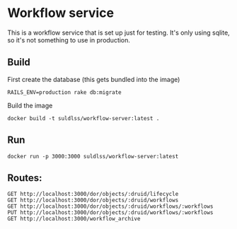 # Workflow service

This is a workflow service that is set up just for testing. It's only using sqlite,
so it's not something to use in production.

## Build
First create the database (this gets bundled into the image)
```
RAILS_ENV=production rake db:migrate
```
Build the image
```
docker build -t suldlss/workflow-server:latest .
```

## Run
```
docker run -p 3000:3000 suldlss/workflow-server:latest
```

## Routes:
```
GET http://localhost:3000/dor/objects/:druid/lifecycle
GET http://localhost:3000/dor/objects/:druid/workflows
GET http://localhost:3000/dor/objects/:druid/workflows/:workflows
PUT http://localhost:3000/dor/objects/:druid/workflows/:workflows
GET http://localhost:3000/workflow_archive
```
